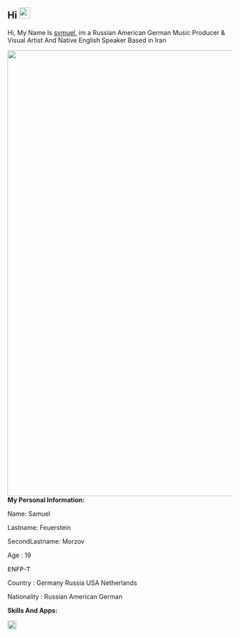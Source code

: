   <h2> Hi <img src="https://cdn.discordapp.com/emojis/744623964000747601.gif?size=4096&quality=lossless" width="25px"></h2>



Hi, My Name Is [svmuel](https://t.me/DeadEmote), im  a Russian American German Music Producer & Visual Artist And Native English Speaker Based in Iran

<img align="right" src="https://64.media.tumblr.com/1a0501b3c171db2fb2e1b3bc576a12ba/tumblr_oqps0mlUHv1qm3r26o1_1280.gif" width="707" height="1000" />

**My Personal Information:**

Name: Samuel

Lastname: Feuerstein

SecondLastname: Morzov


Age : 19

𝖤𝖭𝖥𝖯-𝖳

Country : Germany Russia USA Netherlands

Nationality : Russian American German


**Skills And Apps:**  

<code><img height="20" src="https://raw.githubusercontent.com/svmuelxo/about-me/main/Adobe_Photoshop_CC_icon.svg.png"></code> 
